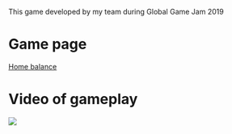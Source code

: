 This game developed by my team during Global Game Jam 2019

# Game page
[Home balance](https://globalgamejam.org/2019/games/home-balance)

# Video of gameplay
[![](https://ggj.s3.amazonaws.com/styles/game_sidebar__wide/featured_image/2019/01/247367/image_2019-01-27_15-02-12_0.png?itok=7AUsG9cV&timestamp=1548596934)](https://youtu.be/_67igKqQLLQ)
